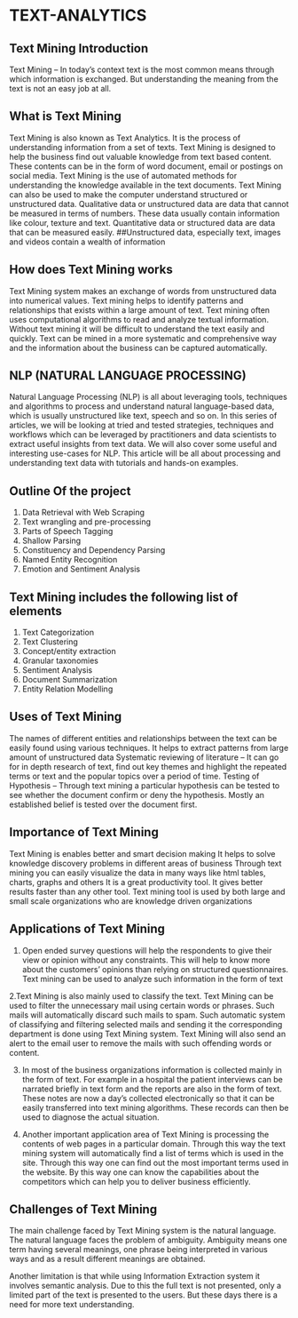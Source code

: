 # TEXT-ANALYTICS
## Text Mining Introduction
Text Mining – In today’s context text is the most common means through which information is exchanged. But understanding the meaning from the text is not an easy job at all.

## What is Text Mining
Text Mining is also known as Text Analytics. It is the process of understanding information from a set of texts. Text Mining is designed to help the business find out valuable knowledge from text based content. These contents can be in the form of word document, email or postings on social media.
Text Mining is the use of automated methods for understanding the knowledge available in the text documents.
Text Mining can also be used to make the computer understand structured or unstructured data. Qualitative data or unstructured data are data that cannot be measured in terms of numbers. These data usually contain information like colour, texture and text. Quantitative data or structured data are data that can be measured easily. ##Unstructured data, especially text, images and videos contain a wealth of information

## How does Text Mining works 
  Text Mining system makes an exchange of words from unstructured data into numerical values. Text mining helps to identify patterns and relationships that exists within a large amount of text. Text mining often uses computational algorithms to read and analyze textual information. Without text mining it will be difficult to understand the text easily and quickly. Text can be mined in a more systematic and comprehensive way and the information about the business can be captured automatically. 
  

## NLP (NATURAL LANGUAGE PROCESSING)
Natural Language Processing (NLP) is all about leveraging tools, techniques and algorithms to process and understand natural language-based data, which is usually unstructured like text, speech and so on. In this series of articles, we will be looking at tried and tested strategies, techniques and workflows which can be leveraged by practitioners and data scientists to extract useful insights from text data. We will also cover some useful and interesting use-cases for NLP. This article will be all about processing and understanding text data with tutorials and hands-on examples.

## Outline Of the project

1. Data Retrieval with Web Scraping
2. Text wrangling and pre-processing
3. Parts of Speech Tagging
4. Shallow Parsing
5. Constituency and Dependency Parsing
6. Named Entity Recognition
7. Emotion and Sentiment Analysis

## Text Mining includes the following list of elements

1. Text Categorization
2. Text Clustering
3. Concept/entity extraction
4. Granular taxonomies
5. Sentiment Analysis
6. Document Summarization
7. Entity Relation Modelling


## Uses of Text Mining
The names of different entities and relationships between the text can be easily found using various techniques.
It helps to extract patterns from large amount of unstructured data
Systematic reviewing of literature – It can go for in depth research of text, find out key themes and highlight the repeated terms or text and the popular topics over a period of time.
Testing of Hypothesis – Through text mining a particular hypothesis can be tested to see whether the document confirm or deny the hypothesis. Mostly an established belief is tested over the document first.

## Importance of Text Mining
Text Mining is enables better and smart decision making
It helps to solve knowledge discovery problems in different areas of business
Through text mining you can easily visualize the data in many ways like html tables, charts, graphs and others
It is a great productivity tool. It gives better results faster than any other tool.
Text mining tool is used by both large and small scale organizations who are knowledge driven organizations

## Applications of Text Mining
 1. Open ended survey questions will help the respondents to give their view or opinion without any constraints. This will help to know more about the customers’ opinions than relying on structured questionnaires. Text mining can be used to analyze such information in the form of text
  
  2.Text Mining is also mainly used to classify the text. Text Mining can be used to filter the unnecessary mail using certain words or phrases. Such mails will automatically discard such mails to spam. Such automatic system of classifying and filtering selected mails and sending it the corresponding department is done using Text Mining system. Text Mining will also send an alert to the email user to remove the mails with such offending words or content.
  
  3. In most of the business organizations information is collected mainly in the form of text. For example in a hospital the patient interviews can be narrated briefly in text form and the reports are also in the form of text. These notes are now a day’s collected electronically so that it can be easily transferred into text mining algorithms. These records can then be used to diagnose the actual situation.
   
   4. Another important application area of Text Mining is processing the contents of web pages in a particular domain. Through this way the text mining system will automatically find a list of terms which is used in the site. Through this way one can find out the most important terms used in the website. By this way one can know the capabilities about the competitors which can help you to deliver business efficiently.

## Challenges of Text Mining
The main challenge faced by Text Mining system is the natural language. The natural language faces the problem of ambiguity. Ambiguity means one term having several meanings, one phrase being interpreted in various ways and as a result different meanings are obtained.

Another limitation is that while using Information Extraction system it involves semantic analysis. Due to this the full text is not presented, only a limited part of the text is presented to the users. But these days there is a need for more text understanding.








